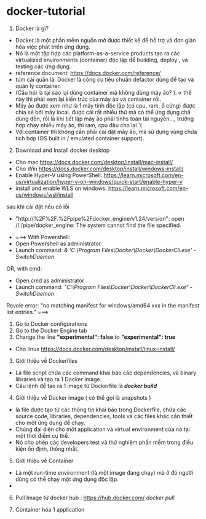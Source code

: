 # docker-tutorial
1. Docker là gì?
- Docker là một phần mềm nguồn mở được thiết kế để hỗ trợ và đơn giản hóa việc phát triển ứng dụng. 
- Nó là một tập hợp các platform-as-a-service products tạo ra các virtualized environments (container) độc lập để building, deploy , và testing các ứng dụng.
- reference document:  https://docs.docker.com/reference/
- túm cái quần là: Docker là công cụ tiêu chuẩn defactor dùng để tạo và quản lý container.
- (Câu hỏi là tại sao lại dùng container mà không dùng máy ảo? ).-> thế này thì phải xem lại kiến trúc của máy ảo và container rồi.
- Máy ảo được xem như là 1 máy tính độc lập (có cpu, ram, ổ cứng) được chia sẻ bởi máy local. được cài rất nhiều thứ mà có thể ứng dụng chả dùng đến, rồi là khi tiết lập máy ảo phải tinhs toán tài nguyên..., trường hợp chạy nhiều máy ảo, thì ram, cpu đâu cho lại '(
- Với container thì không cần phải cài đặt máy ảo, mà sử dụng vùng chứa tích hợp (OS built in / emulated container support). 
2. Download and Install docker desktop
- Cho mac
https://docs.docker.com/desktop/install/mac-install/
- Cho Win 
https://docs.docker.com/desktop/install/windows-install/
 - Enable Hyper-V using PowerShell: https://learn.microsoft.com/en-us/virtualization/hyper-v-on-windows/quick-start/enable-hyper-v
 - install and enable WLS on windows: https://learn.microsoft.com/en-us/windows/wsl/install

sau khi cài đặt nếu có lỗi 
 + "http://%2F%2F.%2Fpipe%2Fdocker_engine/v1.24/version": open //./pipe/docker_engine: The system cannot find the file specified. 

 - ===> With Powershell:
 -  Open Powershell as administrator 
 -  Launch command: _& 'C:\Program Files\Docker\Docker\DockerCli.exe' -SwitchDaemon_

OR, with cmd: 
- Open cmd as administrator  
-  Launch command: _"C:\Program Files\Docker\Docker\DockerCli.exe" -SwitchDaemon_

Revole error: "no matching manifest for windows/amd64 xxx in the manifest list entries."
===>
 1. Go to Docker configurations
 2. Go to the Docker Engine tab
 3. Change the line **"experimental": false** to **"experimental": true**

- Cho linux
https://docs.docker.com/desktop/install/linux-install/

3. Giới thiệu về Dockerfiles
- Là file script chứa các command khai báo các dependencies, và binary libraries và tạo ra 1 Docker image. 
- Câu lệnh để tạo ra 1 image từ Dockerfile là 
**_docker build_**

4. Giới thiệu về Docker image ( có thể gọi là snapshots )
- là file được tạo từ các thông tin khai báo trong Dockerfile,
chứa các source code, libraries, dependencies, tools và các files khác cần thiết cho một ứng dụng để chạy.
- Chúng đại diện cho một application và virtual environment của nó tại một thời điểm cụ thể. 
- Nó cho phép các developers test và thử nghiệm phần mềm trong điều kiện ổn định, thống nhất.

5. Giới thiệu về Container
- Là một run-time environment (là một image đang chạy) mà ở đó người dùng có thể chạy một ứng dụng độc lập.
- 

6. Pull Image từ docker hub : https://hub.docker.com/
_docker pull <image name from docker hub>_
  
7. Container hóa 1 application
  
  
